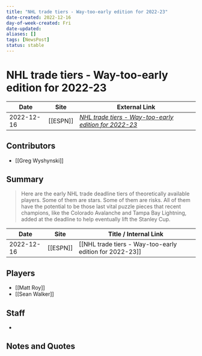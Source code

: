 ```yaml
---
title: "NHL trade tiers - Way-too-early edition for 2022-23"
date-created: 2022-12-16
day-of-week-created: Fri
date-updated: 
aliases: []
tags: [NewsPost]
status: stable
---
```


# NHL trade tiers - Way-too-early edition for 2022-23

| Date       | Site | External Link                                                                                                                                               |
| ---------- | ---- | ----------------------------------------------------------------------------------------------------------------------------------------------------------- |
| 2022-12-16 | [[ESPN]]     | [*NHL trade tiers - Way-too-early edition for 2022-23*](https://www.espn.com/nhl/insider/story/_/id/35258844/nhl-trade-tiers-way-too-early-edition-2022-23) |

## Contributors
- [[Greg Wyshynski]]

## Summary
> Here are the early NHL trade deadline tiers of theoretically available players. Some of them are stars. Some of them are risks. All of them have the potential to be those last vital puzzle pieces that recent champions, like the Colorado Avalanche and Tampa Bay Lightning, added at the deadline to help eventually lift the Stanley Cup.

| Date       | Site     | Title / Internal Link                                   |
| ---------- | -------- | ------------------------------------------------------- |
| 2022-12-16 | [[ESPN]] | [[NHL trade tiers - Way-too-early edition for 2022-23]] |

## Players
- [[Matt Roy]]
- [[Sean Walker]]

## Staff
- 

## Notes and Quotes

